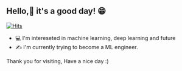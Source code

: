 ## Hello,👋 it's a good day! 😁

[![Hits](https://hits.seeyoufarm.com/api/count/incr/badge.svg?url=https%3A%2F%2Fgithub.com%2FKZunT&count_bg=%23070707&title_bg=%236BC0F7&icon=&icon_color=%23F7F3F3&title=hits&edge_flat=false)](https://hits.seeyoufarm.com)

- 💻 I'm intereseted in machine learning, deep learning and future
- ✍ I'm currently trying to become a ML engineer. 

Thank you for visiting, Have a nice day :)
